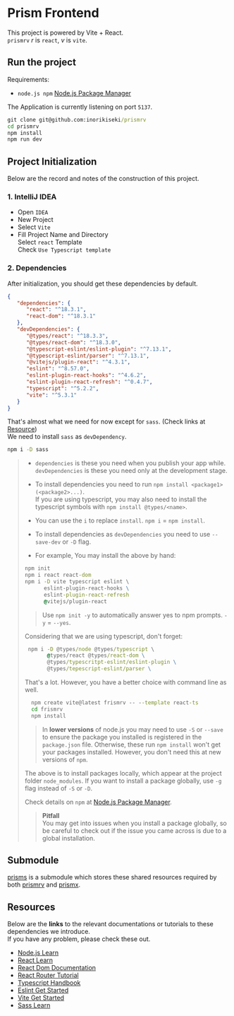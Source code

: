# Prism Frontend

This project is powered by Vite + React.  
`prismrv`  *r* is `react`, *v* is `vite`.  

## Run the project  

Requirements:
* `node.js npm` [Node.js Package Manager]   

The Application is currently listening on port `5137`.   

```cmd  
git clone git@github.com:inorikiseki/prismrv 
cd prismrv  
npm install  
npm run dev  
```  

## Project Initialization  

Below are the record and notes of the construction of this project.  

### 1. IntelliJ IDEA  

*  Open `IDEA`    
*  New Project  
*  Select `Vite`   
*  Fill Project Name and Directory     
   Select `react` Template    
   Check `Use Typescript template`  

### 2. Dependencies

After initialization, you should get these dependencies by default.  

```json
{
   "dependencies": {
      "react": "^18.3.1",
      "react-dom": "^18.3.1"
   },
   "devDependencies": {
      "@types/react": "^18.3.3",
      "@types/react-dom": "^18.3.0",
      "@typescript-eslint/eslint-plugin": "^7.13.1",
      "@typescript-eslint/parser": "^7.13.1",
      "@vitejs/plugin-react": "^4.3.1",
      "eslint": "^8.57.0",
      "eslint-plugin-react-hooks": "^4.6.2",
      "eslint-plugin-react-refresh": "^0.4.7",
      "typescript": "^5.2.2",
      "vite": "^5.3.1"
   }
}
```

That's almost what we need for now except for `sass`. (Check links at [Resource](#resources))  
We need to install `sass` as `devDependency`. 

```cmd 
npm i -D sass
```

>  * `dependencies` is these you need when you publish your app while.  
>    `devDependencies` is these you need only at the development stage.    
> 
>  * To install dependencies you need to run `npm install <package1> (<package2>...)`.  
>    If you are using typescript, you may also need to install the typescript symbols with
>    `npm install @types/<name>`.
>   
>  * You can use the `i` to replace `install`. `npm i` = `npm install`.     
>  * To install dependencies as `devDependencies` you need to use `--save-dev` or `-D` flag.  
>  * For example, You may install the above by hand:  
>
>  ```cmd
>  npm init 
>  npm i react react-dom
>  npm i -D vite typescript eslint \ 
>        eslint-plugin-react-hooks \
>        eslint-plugin-react-refresh
>        @vitejs/plugin-react
>  ```
> > Use `npm init -y` to automatically answer yes to npm prompts. `-y` = `--yes`.  
> 
> Considering that we are using typescript, don't forget:   
>
> ```cmd
>  npm i -D @types/node @types/typescript \ 
>        @types/react @types/react-dom \
>        @types/typescritpt-eslint/eslint-plugin \
>        @types/tepescript-eslint/parser \
>  ```
>  That's a lot. However, you have a better choice with command line as well.   
> 
> ```cmd
>   npm create vite@latest frismrv -- --template react-ts
>   cd frismrv
>   npm install
> ```
>  
> > In **lower versions** of node.js you may need to use `-S` or `--save` 
> > to ensure the package you installed is registered in the `package.json` file.
> > Otherwise, these run `npm install` won't get your packages installed. 
> > However, you don't need this at new versions of `npm`.
>   
> The above is to install packages locally, which appear
> at the project folder `node_modules`. If you want to install
> a package globally, use `-g` flag instead of `-S` or `-D`.   
> 
> Check details on `npm` at [Node.js Package Manager].   
> 
> > **Pitfall**  
> > You may get into issues when you install a package globally, 
> so be careful to check out if the issue you came across is due 
> to a global installation. 

## Submodule

[prisms] is a submodule which stores these shared resources required by both [prismrv] and
[prismx].


## Resources
Below are the **links** to the relevant documentations or tutorials to these
dependencies we introduce.    
If you have any problem, please check these out.   

* [Node.js Learn](https://nodejs.org/en/learn/getting-started/introduction-to-nodejs)
* [React Learn](https://react.dev/learn)
* [React Dom Documentation](https://legacy.reactjs.org/docs/react-dom.html)
* [React Router Tutorial](https://reactrouter.com/en/main/start/tutorial)
* [Typescript Handbook](https://www.typescriptlang.org/docs/handbook/2/everyday-types.html)
* [Eslint Get Started](https://eslint.org/docs/latest/use/getting-started)
* [Vite Get Started](https://vitejs.dev/guide/)
* [Sass Learn](https://sass-lang.com/guide/)

[prisms]: https://github.com/inorikiseki/prisms
[prismrv]: https://github.com/inorikiseki/prismrv
[prismx]: https://github.com/inorikiseki/prismx
[Node.js Package Manager]: https://nodejs.org/en/learn/getting-started/an-introduction-to-the-npm-package-manager#packages
